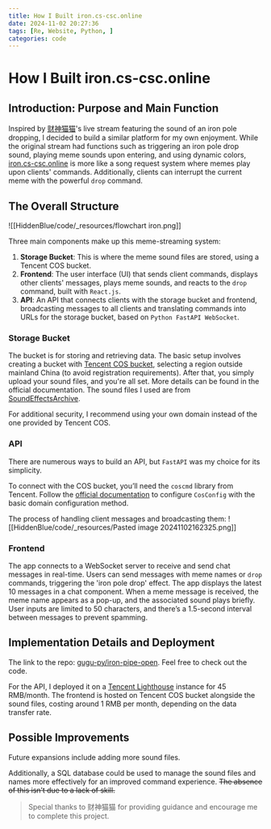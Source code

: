 ```yaml
---
title: How I Built iron.cs-csc.online
date: 2024-11-02 20:27:36
tags: [Re, Website, Python, ]
categories: code
---
```


# How I Built iron.cs-csc.online

## Introduction: Purpose and Main Function

Inspired by [财神猫猫](https://space.bilibili.com/439176875)'s live stream featuring the sound of an iron pole dropping, I decided to build a similar platform for my own enjoyment. While the original stream had functions such as triggering an iron pole drop sound, playing meme sounds upon entering, and using dynamic colors, [iron.cs-csc.online](http://iron.cs-csc.online) is more like a song request system where memes play upon clients' commands. Additionally, clients can interrupt the current meme with the powerful `drop` command.

## The Overall Structure

![[HiddenBlue/code/_resources/flowchart iron.png]]

Three main components make up this meme-streaming system:

1. **Storage Bucket**: This is where the meme sound files are stored, using a Tencent COS bucket.
2. **Frontend**: The user interface (UI) that sends client commands, displays other clients' messages, plays meme sounds, and reacts to the `drop` command, built with `React.js`.
3. **API**: An API that connects clients with the storage bucket and frontend, broadcasting messages to all clients and translating commands into URLs for the storage bucket, based on `Python FastAPI WebSocket`.

### Storage Bucket

The bucket is for storing and retrieving data. The basic setup involves creating a bucket with [Tencent COS bucket](https://www.tencentcloud.com/zh/products/cos), selecting a region outside mainland China (to avoid registration requirements). After that, you simply upload your sound files, and you're all set. More details can be found in the official documentation. The sound files I used are from [SoundEffectsArchive](https://github.com/Schutzecute/SoundEffectsArchive).

For additional security, I recommend using your own domain instead of the one provided by Tencent COS.

### API

There are numerous ways to build an API, but `FastAPI` was my choice for its simplicity.

To connect with the COS bucket, you’ll need the `coscmd` library from Tencent. Follow the [official documentation](https://cloud.tencent.com/document/product/436/10976) to configure `CosConfig` with the basic domain configuration method.

The process of handling client messages and broadcasting them:
![[HiddenBlue/code/_resources/Pasted image 20241102162325.png]]

### Frontend

The app connects to a WebSocket server to receive and send chat messages in real-time. Users can send messages with meme names or `drop` commands, triggering the 'iron pole drop' effect. The app displays the latest 10 messages in a chat component. When a meme message is received, the meme name appears as a pop-up, and the associated sound plays briefly. User inputs are limited to 50 characters, and there’s a 1.5-second interval between messages to prevent spamming.

## Implementation Details and Deployment

The link to the repo: [gugu-py/iron-pipe-open](https://github.com/gugu-py/iron-pipe-open). Feel free to check out the code.

For the API, I deployed it on a [Tencent Lighthouse](https://cloud.tencent.com/document/product/1207) instance for 45 RMB/month. The frontend is hosted on Tencent COS bucket alongside the sound files, costing around 1 RMB per month, depending on the data transfer rate.

## Possible Improvements

Future expansions include adding more sound files.

Additionally, a SQL database could be used to manage the sound files and names more effectively for an improved command experience. ~~The absence of this isn’t due to a lack of skill.~~

> Special thanks to 财神猫猫 for providing guidance and encourage me to complete this project.
